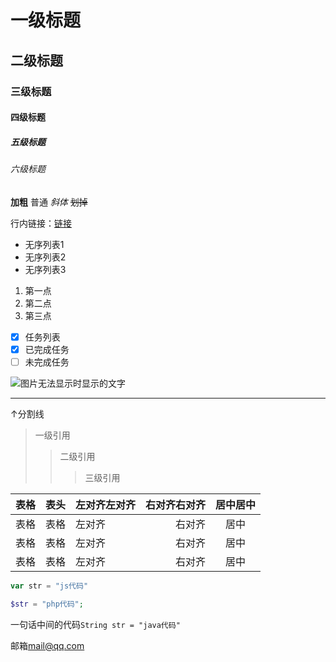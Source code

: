 # 一级标题
## 二级标题
### 三级标题
#### 四级标题
##### 五级标题
###### 六级标题

**加粗** 普通 *斜体* ~~划掉~~

行内链接：[链接](http://www.jianshu.com "鼠标移上来")
 
- 无序列表1
- 无序列表2
- 无序列表3
1. 第一点
2. 第二点
4. 第三点

- [x] 任务列表
- [x] 已完成任务
- [ ] 未完成任务

![图片无法显示时显示的文字](https://www.baidu.com/favicon.ico "鼠标移上来")

-------------------
↑分割线

> 一级引用
>> 二级引用
>>> 三级引用

|表格|表头|左对齐左对齐|右对齐右对齐|居中居中|
|---|----|:-----|-----:|:--:|
|表格|表格|左对齐|右对齐|居中|
|表格|表格|左对齐|右对齐|居中|
|表格|表格|左对齐|右对齐|居中|


``` javascript
var str = "js代码"
```
``` php
$str = "php代码";
```
一句话中间的代码`String str = "java代码"`

邮箱<mail@qq.com>
